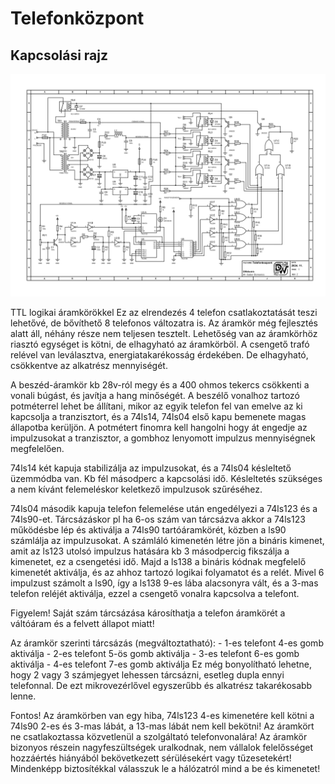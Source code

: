 # Telefonközpont

## Kapcsolási rajz
![telephone-exchange](Telefonközpont2.jpg)

TTL logikai áramkörökkel 
Ez az elrendezés 4 telefon csatlakoztatását teszi lehetővé, de bővíthető 8 telefonos változatra is.
Az áramkör még fejlesztés alatt áll, néhány része nem teljesen tesztelt.
Lehetőség van az áramkörhöz riasztó egységet is kötni, de elhagyható az áramkörböl.
A csengető trafó relével van leválasztva, energiatakarékosság érdekében. De elhagyható, csökkentve az
alkatrész mennyiségét.


A beszéd-áramkör kb 28v-ról megy és a 400 ohmos tekercs csökkenti a vonali búgást, és javítja a hang minőségét.
A beszélő vonalhoz tartozó potméterrel lehet be állítani, mikor az egyik telefon fel van emelve az ki kapcsolja a
tranzisztort, és a 74ls14, 74ls04 első kapu bemenete magas állapotba kerüljön. A potmétert finomra kell hangolni
hogy át engedje az impulzusokat a tranzisztor, a gombhoz lenyomott impulzus mennyiségnek megfelelően.


74ls14 két kapuja stabilizálja az impulzusokat, és a 74ls04 késleltető üzemmódba van. Kb fél másodperc a kapcsolási idő.
Késleltetés szükséges a nem kívánt felemeléskor keletkező impulzusok szűréséhez.

74ls04 második kapuja telefon felemelése után engedélyezi a 74ls123 és a 74ls90-et. Tárcsázáskor pl ha 6-os szám
van tárcsázva akkor a 74ls123 működésbe lép és aktiválja a 74ls90 tartóáramkörét, közben a ls90 számlálja az impulzusokat.
A számláló kimenetén létre jön a bináris kimenet, amit az ls123 utolsó impulzus hatására kb 3 másodpercig fikszálja a 
kimenetet, ez a csengetési idő. Majd a ls138 a bináris kódnak megfelelő kimenetét aktiválja, és az ahhoz tartozó logikai 
folyamatot és a relét. Mivel 6 impulzust számolt a ls90, így a ls138 9-es lába alacsonyra vált, és a 3-mas telefon reléjét
aktiválja, ezzel a csengető vonalra kapcsolva a telefont.


Figyelem! Saját szám tárcsázása károsíthatja a telefon áramkörét a váltóáram és a felvett állapot miatt! 



Az áramkör szerinti tárcsázás (megváltoztatható):
                    - 1-es telefont 4-es gomb aktiválja 
                    - 2-es telefont 5-ös gomb aktiválja 
                    - 3-es telefont 6-es gomb aktiválja 
                    - 4-es telefont 7-es gomb aktiválja
Ez még bonyolítható lehetne, hogy 2 vagy 3 számjegyet lehessen tárcsázni, esetleg dupla ennyi telefonnal. De ezt 
mikrovezérlővel egyszerűbb és alkatrész takarékosabb lenne.

Fontos! Az áramkörben van egy hiba, 74ls123 4-es kimenetére kell kötni a 74ls90 2-es és 3-mas lábát, a 13-mas lábát nem kell bekötni!
Az áramkört ne csatlakoztassa közvetlenül a szolgáltató telefonvonalára!
Az áramkör bizonyos részein nagyfeszültségek uralkodnak, nem vállalok felelősséget hozzáértés hiányából bekövetkezett sérülésekért vagy tűzesetekért!
Mindenképp biztosítékkal válasszuk le a hálózatról mind a be és kimenetet!
